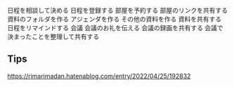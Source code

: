 日程を相談して決める
日程を登録する
部屋を予約する
部屋のリンクを共有する
資料のフォルダを作る
アジェンダを作る
その他の資料を作る
資料を共有する
日程をリマインドする
会議
会議のお礼を伝える
会議の録画を共有する
会議で決まったことを整理して共有する

## Tips

https://rimarimadan.hatenablog.com/entry/2022/04/25/192832
